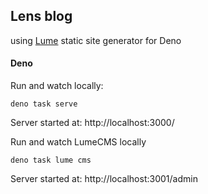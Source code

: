 ## Lens blog

using [Lume](https://lume.land/) static site generator for Deno

#### Deno

Run and watch locally:

```shell
deno task serve
```

Server started at: http://localhost:3000/

Run and watch LumeCMS locally

```shell
deno task lume cms
```

Server started at: http://localhost:3001/admin